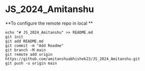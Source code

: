 # JS_2024_Amitanshu

**To configure the remote repo in local 
**

```
echo "# JS_2024_Amitanshu" >> README.md
git init
git add README.md
git commit -m "Add Readme"
git branch -M main
git remote add origin https://github.com/amitanshuabhishek23/JS_2024_Amitanshu.git
git push -u origin main

```

